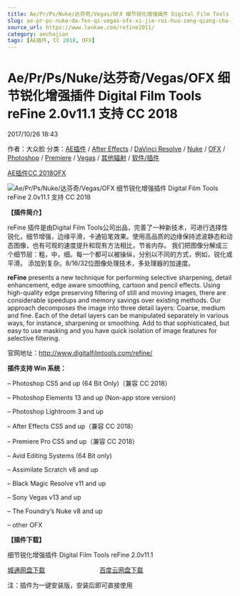 ```yaml
---
title: Ae/Pr/Ps/Nuke/达芬奇/Vegas/OFX 细节锐化增强插件 Digital Film Tools reFine 2.0v11.1 支持 CC 2018
slug: ae-pr-ps-nuke-da-fen-qi-vegas-ofx-xi-jie-rui-hua-zeng-qiang-cha-jian-digital-film-tools-refine-2-0v11-1-zhi-chi-cc-2018
source_url: https://www.lookae.com/refine2011/
category: aechajian
tags: [AE插件, CC 2018, OFX]
---
```

# Ae/Pr/Ps/Nuke/达芬奇/Vegas/OFX 细节锐化增强插件 Digital Film Tools reFine 2.0v11.1 支持 CC 2018

2017/10/26 18:43

作者：大众脸
分类：[AE插件](https://www.lookae.com/after-effects/aechajian/) / [After Effects](https://www.lookae.com/after-effects/) / [DaVinci Resolve](https://www.lookae.com/qitarjcj/resolvezy/) / [Nuke](https://www.lookae.com/qitarjcj/nukezy/) / [OFX](https://www.lookae.com/qitarjcj/ofxzy/) / [Photoshop](https://www.lookae.com/qitarjcj/pszy/) / [Premiere](https://www.lookae.com/qitarjcj/premierezy/) / [Vegas](https://www.lookae.com/qitarjcj/vegaszy/) / [其他辐射](https://www.lookae.com/others/) / [软件/插件](https://www.lookae.com/qitarjcj/)

[AE插件](https://www.lookae.com/tag/ae%e6%8f%92%e4%bb%b6/)[CC 2018](https://www.lookae.com/tag/cc-2018/)[OFX](https://www.lookae.com/tag/ofx/)

![Ae/Pr/Ps/Nuke/达芬奇/Vegas/OFX 细节锐化增强插件 Digital Film Tools reFine 2.0v11.1 支持 CC 2018](https://www.lookae.com/wp-content/uploads/2016/08/reFine.jpg "Ae/Pr/Ps/Nuke/达芬奇/Vegas/OFX 细节锐化增强插件 Digital Film Tools reFine 2.0v11.1 支持 CC 2018-LookAE.com")

**【插件简介】**

reFine 插件是由Digital Film Tools公司出品，完善了一种新技术，可进行选择性锐化，细节增强，边缘平滑，卡通铅笔效果。使用高品质的边缘保持滤波静态和动态图像，也有可观的速度提升和现有方法相比，节省内存。 我们把图像分解成三个细节层：粗，中，细。每一个都可以被操纵，分别以不同的方式，例如，锐化或平滑。 添加到复杂。8/16/32位图像处理技术，多处理器的加速度。

**reFine** presents a new technique for performing selective sharpening, detail enhancement, edge aware smoothing, cartoon and pencil effects. Using high-quality edge preserving filtering of still and moving images, there are considerable speedups and memory savings over existing methods. Our approach decomposes the image into three detail layers: Coarse, medium and fine. Each of the detail layers can be manipulated separately in various ways, for instance, sharpening or smoothing. Add to that sophisticated, but easy to use masking and you have quick isolation of image features for selective filtering.

官网地址：http://www.digitalfilmtools.com/refine/

**插件支持 Win 系统：**

– Photoshop CS5 and up (64 Bit Only)（兼容 CC 2018）

– Photoshop Elements 13 and up (Non-app store version)

– Photoshop Lightroom 3 and up

– After Effects CS5 and up（兼容 CC 2018）

– Premiere Pro CS5 and up（兼容 CC 2018）

– Avid Editing Systems (64 Bit only)

– Assimilate Scratch v8 and up

– Black Magic Resolve v11 and up

– Sony Vegas v13 and up

– The Foundry’s Nuke v8 and up

– other OFX

**【插件下载】**

细节锐化增强插件 Digital Film Tools reFine 2.0v11.1

[城通网盘下载](https://lookae.ctfile.com/fs/680462-225773146)                               [百度云网盘下载](https://pan.baidu.com/s/1kVmVquj)

注：插件为一键安装版，安装后即可直接使用

